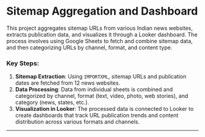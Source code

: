 # Sitemap Aggregation and Dashboard

This project aggregates sitemap URLs from various Indian news websites, extracts publication data, and visualizes it through a Looker dashboard. The process involves using Google Sheets to fetch and combine sitemap data, and then categorizing URLs by channel, format, and content type.

### Key Steps:
1. **Sitemap Extraction**: Using `IMPORTXML`, sitemap URLs and publication dates are fetched from 12 news websites.
2. **Data Processing**: Data from individual sheets is combined and categorized by channel, format (text, video, photo, web stories), and category (news, states, etc.).
3. **Visualization in Looker**: The processed data is connected to Looker to create dashboards that track URL publication trends and content distribution across various formats and channels.

---

